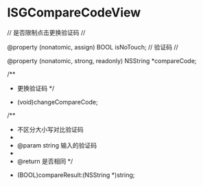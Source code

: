# ISGCompareCodeView


// 是否限制点击更换验证码 //

@property (nonatomic, assign) BOOL isNoTouch;
// 验证码 //


@property (nonatomic, strong, readonly) NSString *compareCode;

/**
 *  更换验证码
 */
- (void)changeCompareCode;

/**
 *  不区分大小写对比验证码
 *
 *  @param string 输入的验证码
 *
 *  @return 是否相同
 */
- (BOOL)compareResult:(NSString *)string;
